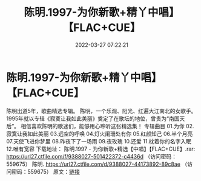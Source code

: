 ﻿---
title: 陈明.1997-为你新歌+精丫中唱】【FLAC+CUE】
date: 2022-03-27 07:22:21
categories: WAV车载音乐、镜像
tags: 国语流行
---
# 陈明.1997-为你新歌+精丫中唱】【FLAC+CUE】

陈明出道5年，歌曲精选专辑。
陈明，一个乐观、阳光、红遍大江南北的女歌手。1995年就以专辑《寂寞让我如此美丽》奠定了在歌坛的地位，曾贵为“南国天后”。
相信喜欢陈明的歌迷们，能够用心聆听这张精选集！
专辑曲目
01.为你
02.寂寞让我如此美丽
03.远空的呼唤
04.灯火阑珊处有你
05.红颜知己
06.半个月亮
07.天使飞进你梦里
08.昨夜下了一场雨
09.夜玫瑰
10.还爱
11.枕着你的名字入眠
12.唯有宽容
下载地址：
陈明.1997 - 为你新歌+精选【中唱】【FLAC+CUE】.rar: https://url27.ctfile.com/f/9388027-501422372-c4436d
（访问密码：559675）
陈明.
https://url27.ctfile.com/d/9388027-44173892-89c8ae
（访问密码：559675）
原文：[链接](https://blog.sina.com.cn/s/blog_1647c7e7601030wef.html)